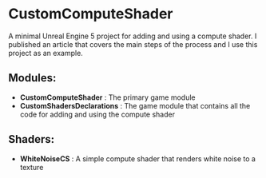 # CustomComputeShader

A minimal Unreal Engine 5 project for adding and using a compute shader. I published an article that covers the main steps of the process and I use this project as an example. 

## Modules:
* **CustomComputeShader** : The primary game module
* **CustomShadersDeclarations** : The game module that contains all the code for adding and using the compute shader

##  Shaders:
* **WhiteNoiseCS** : A simple compute shader that renders white noise to a texture
